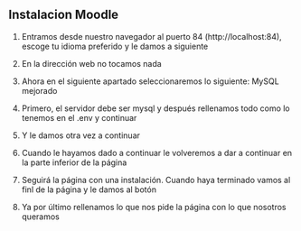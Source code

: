 ## Instalacion Moodle
1. Entramos desde nuestro navegador al puerto 84 (http://localhost:84), escoge tu idioma preferido y le damos a siguiente

2. En la dirección web no tocamos nada

3. Ahora en el siguiente apartado seleccionaremos lo siguiente: MySQL mejorado

4. Primero, el servidor debe ser mysql y después rellenamos todo como lo tenemos en el .env y continuar

5. Y le damos otra vez a continuar

6. Cuando le hayamos dado a continuar le volveremos a dar a continuar en la parte inferior de la página 

7. Seguirá la página con una instalación. Cuando haya terminado vamos al finl de la página y le damos al botón

8. Ya por último rellenamos lo que nos pide la página con lo que nosotros queramos